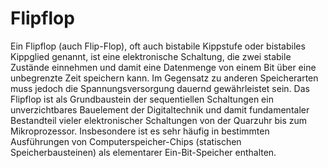 # Flipflop
Ein Flipflop (auch Flip-Flop), oft auch bistabile Kippstufe oder bistabiles Kippglied genannt, ist eine elektronische Schaltung, die zwei stabile Zustände einnehmen und damit eine Datenmenge von einem Bit über eine unbegrenzte Zeit speichern kann. Im Gegensatz zu anderen Speicherarten muss jedoch die Spannungsversorgung dauernd gewährleistet sein. Das Flipflop ist als Grundbaustein der sequentiellen Schaltungen ein unverzichtbares Bauelement der Digitaltechnik und damit fundamentaler Bestandteil vieler elektronischer Schaltungen von der Quarzuhr bis zum Mikroprozessor. Insbesondere ist es sehr häufig in bestimmten Ausführungen von Computerspeicher-Chips (statischen Speicherbausteinen) als elementarer Ein-Bit-Speicher enthalten.
